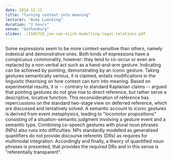 ```yaml
---
date: 2018-12-12
title: "Turning context into meaning"
lecturer: "Andy Luecking"
duration: "2 hours"
venue: "Gothenburg"
slides: ./1565719_jan-van-eijck-modelling-legal-relations.pdf
---
```




Some expressions seem to be more context-sensitive than others, namely indexical and demonstrative ones. Both kinds of expressions have a conspicuous commonality, however: they tend to co-occur or even are replaced by a non-verbal act such as a hand-and-arm gesture. Indicating can be achieved by pointing, demonstrating by an iconic gesture. Taking gestures semantically serious, it is claimed, entails modifications in the linguistic theorising on how context can turn into meaning. Based on experimental results, it is -- contrary to standard Kaplanian claims -- argued that pointing gestures do not give rise to direct reference, but rather serve a descriptive, locative function. This reconsideration of reference has repercussions on the standard two-stage view on deferred reference, which are discussed and tentatively solved. A semantic account to iconic gestures is derived from event metaphysics, leading to "locomotor propositions" consisting of a situation-semantic judgment involving a gesture event and a semantic type. Combining co-speech gestures with plural noun phrases (NPs) also runs into difficulties: NPs standardly modelled as generalised quantifiers do not provide discourse referents (DRs) as requires for multimodal integration. Accordingly and finally, a theory of quantified noun phrases is presented, that provides the required DRs and in this sense is "referentially transparent".





